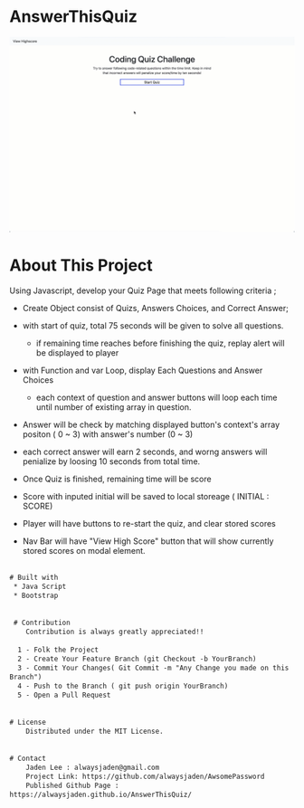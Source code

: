 # AnswerThisQuiz

![Code Quiz](./Assets/image/snapshot.gif?raw=true "CodeQuiz")

# About This Project

Using Javascript, develop your Quiz Page that meets following criteria ;

   * Create Object consist of Quizs, Answers Choices, and Correct Answer;

   * with start of quiz, total 75 seconds will be given to solve all questions.

        - if remaining time reaches before finishing the quiz, replay alert will be displayed to player 

   * with Function and var Loop, display Each Questions and Answer Choices 
        - each context of question and answer buttons will loop each time until number of existing array in question.

   * Answer will be check by matching displayed button's context's array positon ( 0 ~ 3) with answer's number (0 ~ 3)

   * each correct answer will earn 2 seconds, and worng answers will penialize by loosing 10 seconds from total time. 

   * Once Quiz is finished, remaining time will be score 
   
   * Score with inputed initial will be saved to local storeage ( INITIAL : SCORE)

   * Player will have buttons to re-start the quiz, and clear stored scores 

   * Nav Bar will have "View High Score" button that will show currently stored scores on modal element. 
```

# Built with
 * Java Script
 * Bootstrap


 # Contribution
    Contribution is always greatly appreciated!! 

  1 - Folk the Project
  2 - Create Your Feature Branch (git Checkout -b YourBranch)
  3 - Commit Your Changes( Git Commit -m "Any Change you made on this Branch")
  4 - Push to the Branch ( git push origin YourBranch)
  5 - Open a Pull Request 


# License 
    Distributed under the MIT License.


# Contact
    Jaden Lee : alwaysjaden@gmail.com
    Project Link: https://github.com/alwaysjaden/AwsomePassword
    Published Github Page : https://alwaysjaden.github.io/AnswerThisQuiz/


